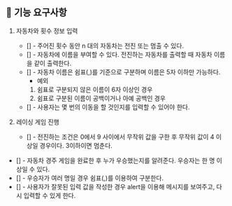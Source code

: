 ## 🎯 기능 요구사항

1. 자동차와 횟수 정보 입력

   - [] - 주어진 횟수 동안 n 대의 자동차는 전진 또는 멈출 수 있다.
   - [] - 자동차에 이름을 부여할 수 있다. 전진하는 자동차를 출력할 때 자동차 이름을 같이 출력한다.
   - [] - 자동차 이름은 쉼표(,)를 기준으로 구분하며 이름은 5자 이하만 가능하다.
     - 예외
     1. 쉼표로 구분되지 않은 이름이 6자 이상인 경우
     2. 쉼표로 구분된 이름이 공백이거나 아예 공백인 경우
   - [] - 사용자는 몇 번의 이동을 할 것인지를 입력할 수 있어야 한다.

2. 레이싱 게임 진행
   - [] - 전진하는 조건은 0에서 9 사이에서 무작위 값을 구한 후 무작위 값이 4 이상일 경우이다. 3이하이면 멈춘다.

- [] - 자동차 경주 게임을 완료한 후 누가 우승했는지를 알려준다. 우승자는 한 명 이상일 수 있다.
- [] - 우승자가 여러 명일 경우 쉼표(,)를 이용하여 구분한다.
- [] - 사용자가 잘못된 입력 값을 작성한 경우 alert을 이용해 메시지를 보여주고, 다시 입력할 수 있게 한다.
